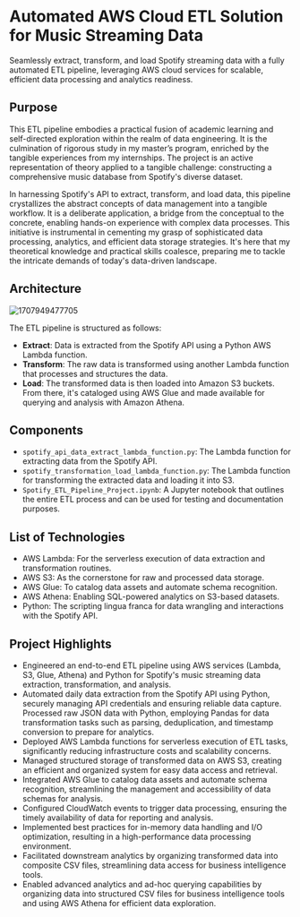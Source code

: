 # Automated AWS Cloud ETL Solution for Music Streaming Data
Seamlessly extract, transform, and load Spotify streaming data with a fully automated ETL pipeline, leveraging AWS cloud services for scalable, efficient data processing and analytics readiness.

## Purpose

This ETL pipeline embodies a practical fusion of academic learning and self-directed exploration within the realm of data engineering. It is the culmination of rigorous study in my master’s program, enriched by the tangible experiences from my internships. The project is an active representation of theory applied to a tangible challenge: constructing a comprehensive music database from Spotify's diverse dataset.

In harnessing Spotify's API to extract, transform, and load data, this pipeline crystallizes the abstract concepts of data management into a tangible workflow. It is a deliberate application, a bridge from the conceptual to the concrete, enabling hands-on experience with complex data processes. This initiative is instrumental in cementing my grasp of sophisticated data processing, analytics, and efficient data storage strategies. It's here that my theoretical knowledge and practical skills coalesce, preparing me to tackle the intricate demands of today's data-driven landscape.

## Architecture

![1707949477705](https://github.com/kohliamitoj/Automated-AWS-Cloud-ETL-Solution-for-Music-Streaming-Data/assets/134894076/29ba9b65-fe98-408b-b55f-42856e3a3b0d)

The ETL pipeline is structured as follows:
- **Extract**: Data is extracted from the Spotify API using a Python AWS Lambda function.
- **Transform**: The raw data is transformed using another Lambda function that processes and structures the data.
- **Load**: The transformed data is then loaded into Amazon S3 buckets. From there, it's cataloged using AWS Glue and made available for querying and analysis with Amazon Athena.

## Components
- `spotify_api_data_extract_lambda_function.py`: The Lambda function for extracting data from the Spotify API.
- `spotify_transformation_load_lambda_function.py`: The Lambda function for transforming the extracted data and loading it into S3.
- `Spotify_ETL_Pipeline_Project.ipynb`: A Jupyter notebook that outlines the entire ETL process and can be used for testing and documentation purposes.

## List of Technologies
- AWS Lambda: For the serverless execution of data extraction and transformation routines.
- AWS S3: As the cornerstone for raw and processed data storage.
- AWS Glue: To catalog data assets and automate schema recognition.
- AWS Athena: Enabling SQL-powered analytics on S3-based datasets.
- Python: The scripting lingua franca for data wrangling and interactions with the Spotify API.

## Project Highlights
- Engineered an end-to-end ETL pipeline using AWS services (Lambda, S3, Glue, Athena) and Python for Spotify's music streaming data extraction, transformation, and analysis.
- Automated daily data extraction from the Spotify API using Python, securely managing API credentials and ensuring reliable data capture. Processed raw JSON data with Python, employing Pandas for data transformation tasks such as parsing, deduplication, and timestamp conversion to prepare for analytics.
- Deployed AWS Lambda functions for serverless execution of ETL tasks, significantly reducing infrastructure costs and scalability concerns.
- Managed structured storage of transformed data on AWS S3, creating an efficient and organized system for easy data access and retrieval.
- Integrated AWS Glue to catalog data assets and automate schema recognition, streamlining the management and accessibility of data schemas for analysis.
- Configured CloudWatch events to trigger data processing, ensuring the timely availability of data for reporting and analysis.
- Implemented best practices for in-memory data handling and I/O optimization, resulting in a high-performance data processing environment.
- Facilitated downstream analytics by organizing transformed data into composite CSV files, streamlining data access for business intelligence tools.
- Enabled advanced analytics and ad-hoc querying capabilities by organizing data into structured CSV files for business intelligence tools and using AWS Athena for efficient data exploration.

